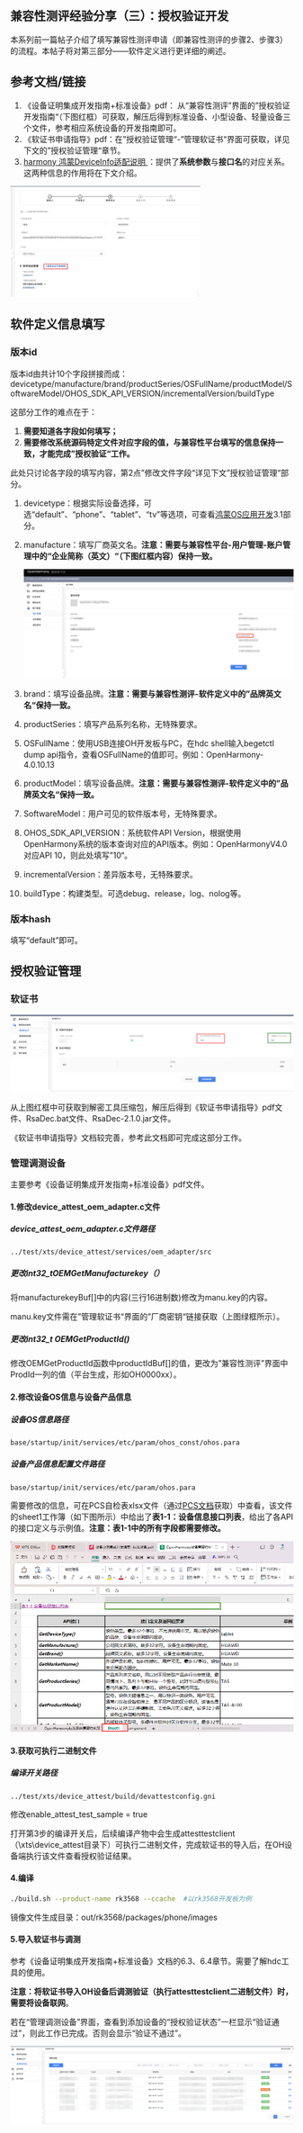 ## 兼容性测评经验分享（三）：授权验证开发

本系列前一篇帖子介绍了填写兼容性测评申请（即兼容性测评的步骤2、步骤3）的流程。本帖子将对第三部分——软件定义进行更详细的阐述。

## 参考文档/链接

1. 《设备证明集成开发指南+标准设备》pdf： 从“兼容性测评”界面的”授权验证开发指南“（下图红框）可获取，解压后得到标准设备、小型设备、轻量设备三个文件，参考相应系统设备的开发指南即可。
2. 《软证书申请指导》pdf：在”授权验证管理“-”管理软证书“界面可获取，详见下文的”授权验证管理“章节。
3. [harmony 鸿蒙DeviceInfo适配说明 ](https://www.seaxiang.com/blog/b3ce0f63efbc43f3b0c74df058927c82)：提供了**系统参数**与**接口名**的对应关系。这两种信息的作用将在下文介绍。

<img src=".\images\兼容性平台申请-3.png" alt="兼容性平台申请-3" style="zoom: 33%;" />

## 软件定义信息填写

### 版本id

版本id由共计10个字段拼接而成：devicetype/manufacture/brand/productSeries/OSFullName/productModel/SoftwareModel/OHOS_SDK_API_VERSION/incrementalVersion/buildType

这部分工作的难点在于：

1. **需要知道各字段如何填写；**
2. **需要修改系统源码特定文件对应字段的值，与兼容性平台填写的信息保持一致，才能完成”授权验证“工作。**

此处只讨论各字段的填写内容，第2点”修改文件字段“详见下文”授权验证管理“部分。

1. devicetype：根据实际设备选择，可选“default”、“phone”、“tablet”、“tv”等选项，可查看[鸿蒙OS应用开发](https://blog.csdn.net/Calvin_zhou/article/details/111376082)3.1部分。

2. manufacture：填写厂商英文名。**注意：需要与兼容性平台-用户管理-账户管理中的“企业简称（英文）“（下图红框内容）保持一致。**

   ![企业信息](.\images\企业信息.png)

3. brand：填写设备品牌。**注意：需要与兼容性测评-软件定义中的”品牌英文名“保持一致。**

4. productSeries：填写产品系列名称，无特殊要求。

5. OSFullName：使用USB连接OH开发板与PC，在hdc shell输入begetctl dump api指令，查看OSFullName的值即可。例如：OpenHarmony-4.0.10.13

6. productModel：填写设备品牌。**注意：需要与兼容性测评-软件定义中的”品牌英文名“保持一致。**

7. SoftwareModel：用户可见的软件版本号，无特殊要求。

8. OHOS_SDK_API_VERSION：系统软件API Version，根据使用OpenHarmony系统的版本查询对应的API版本。例如：OpenHarmonyV4.0对应API 10，则此处填写”10“。

9. incrementalVersion：差异版本号，无特殊要求。

10. buildType：构建类型。可选debug、release，log、nolog等。

### 版本hash

填写“default”即可。

## 授权验证管理

### 软证书

![授权验证界面](.\images\授权验证界面.png)

从上图红框中可获取到解密工具压缩包，解压后得到《软证书申请指导》pdf文件、RsaDec.bat文件、RsaDec-2.1.0.jar文件。

《软证书申请指导》文档较完善，参考此文档即可完成这部分工作。

### 管理调测设备

主要参考《设备证明集成开发指南+标准设备》pdf文件。

#### 1.修改device_attest_oem_adapter.c文件

##### device_attest_oem_adapter.c文件路径

```
../test/xts/device_attest/services/oem_adapter/src
```

##### 更改int32_tOEMGetManufacturekey（）

将manufacturekeyBuf[]中的内容(三行16进制数)修改为manu.key的内容。

manu.key文件需在”管理软证书“界面的”厂商密钥“链接获取（上图绿框所示）。

##### 更改int32_t OEMGetProductId()

修改OEMGetProductId函数中productIdBuf[]的值，更改为”兼容性测评”界面中ProdId一列的值（平台生成，形如OH0000xx）。

#### 2.修改设备OS信息与设备产品信息

##### 设备OS信息路径

```bash
base/startup/init/services/etc/param/ohos_const/ohos.para
```

##### 设备产品信息配置文件路径

```
base/startup/init/services/etc/param/ohos.para
```

需要修改的信息，可在PCS自检表xlsx文件（通过[PCS文档](https://www.openharmony.cn/certification/document/pcs/)获取）中查看，该文件的sheet1工作簿（如下图所示）中给出了**表1-1：设备信息接口列表**，给出了各API的接口定义与示例值。**注意：表1-1中的所有字段都需要修改。**

<img src=".\images\设备信息接口表.png" alt="设备信息接口表" style="zoom:67%;" />

#### 3.获取可执行二进制文件

##### 编译开关路径

```
../test/xts/device_attest/build/devattestconfig.gni  
```

修改enable_attest_test_sample = true

打开第3步的编译开关后，后续编译产物中会生成attesttestclient （\xts\device_attest目录下）可执行二进制文件，完成软证书的导入后，在OH设备端执行该文件查看授权验证结果。

#### 4.编译

```bash
./build.sh --product-name rk3568 --ccache  #以rk3568开发板为例
```

镜像文件生成目录：out/rk3568/packages/phone/images

#### 5.导入软证书与调测

参考《设备证明集成开发指南+标准设备》文档的6.3、6.4章节。需要了解hdc工具的使用。

**注意：将软证书导入OH设备后调测验证（执行attesttestclient二进制文件）时，需要将设备联网**。

若在“管理调测设备”界面，查看到添加设备的“授权验证状态”一栏显示“验证通过”，则此工作已完成。否则会显示“验证不通过”。

![调测设备界面](.\images\调测设备界面.png)